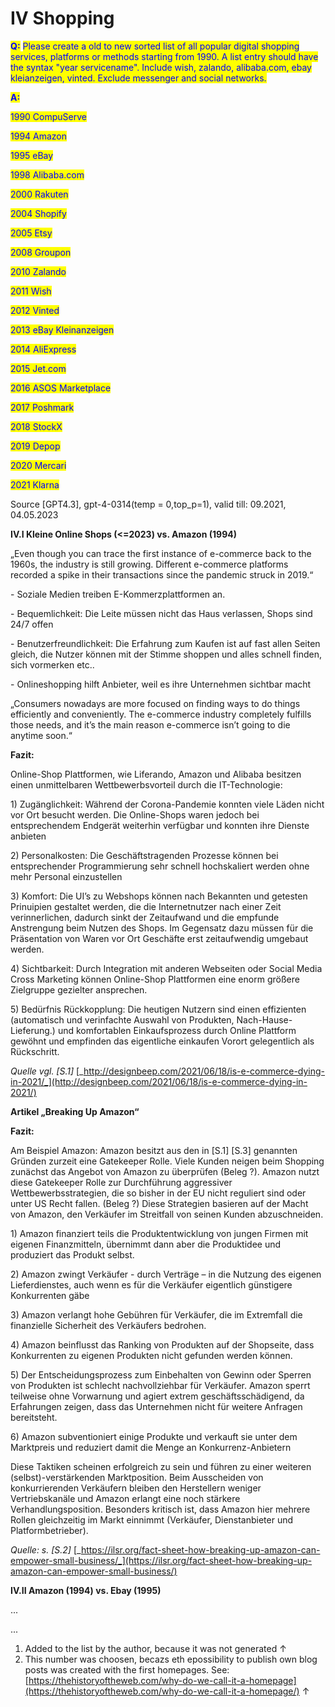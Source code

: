 # IV Shopping

<mark style="color:blue;">**Q:**</mark> <mark style="color:blue;"></mark><mark style="color:blue;">Please create a old to new sorted list of all popular digital shopping services, platforms or methods starting from 1990. A list entry should have the syntax "year servicename". Include wish, zalando, alibaba.com, ebay kleianzeigen, vinted. Exclude messenger and social networks.</mark>

<mark style="color:blue;">**A:**</mark>

<mark style="color:blue;">1990 CompuServe</mark>

<mark style="color:blue;">1994 Amazon</mark>

<mark style="color:blue;">1995 eBay</mark>

<mark style="color:blue;">1998 Alibaba.com</mark>

<mark style="color:blue;">2000 Rakuten</mark>

<mark style="color:blue;">2004 Shopify</mark>

<mark style="color:blue;">2005 Etsy</mark>

<mark style="color:blue;">2008 Groupon</mark>

<mark style="color:blue;">2010 Zalando</mark>

<mark style="color:blue;">2011 Wish</mark>

<mark style="color:blue;">2012 Vinted</mark>

<mark style="color:blue;">2013 eBay Kleinanzeigen</mark>

<mark style="color:blue;">2014 AliExpress</mark>

<mark style="color:blue;">2015 Jet.com</mark>

<mark style="color:blue;">2016 ASOS Marketplace</mark>

<mark style="color:blue;">2017 Poshmark</mark>

<mark style="color:blue;">2018 StockX</mark>

<mark style="color:blue;">2019 Depop</mark>

<mark style="color:blue;">2020 Mercari</mark>

<mark style="color:blue;">2021 Klarna</mark>

Source \[GPT4.3], gpt-4-0314(temp = 0,top\_p=1), valid till: 09.2021, 04.05.2023

**IV.I Kleine Online Shops (<=2023) vs. Amazon (1994)**

„Even though you can trace the first instance of e-commerce back to the 1960s, the industry is still growing. Different e-commerce platforms recorded a spike in their transactions since the pandemic struck in 2019.“

\- Soziale Medien treiben E-Kommerzplattformen an.

\- Bequemlichkeit: Die Leite müssen nicht das Haus verlassen, Shops sind 24/7 offen

\- Benutzerfreundlichkeit: Die Erfahrung zum Kaufen ist auf fast allen Seiten gleich, die Nutzer können mit der Stimme shoppen und alles schnell finden, sich vormerken etc..

\- Onlineshopping hilft Anbieter, weil es ihre Unternehmen sichtbar macht

„Consumers nowadays are more focused on finding ways to do things efficiently and conveniently. The e-commerce industry completely fulfills those needs, and it’s the main reason e-commerce isn’t going to die anytime soon.“

**Fazit:**

Online-Shop Plattformen, wie Liferando, Amazon und Alibaba besitzen einen unmittelbaren Wettbewerbsvorteil durch die IT-Technologie:

1\) Zugänglichkeit: Während der Corona-Pandemie konnten viele Läden nicht vor Ort besucht werden. Die Online-Shops waren jedoch bei entsprechendem Endgerät weiterhin verfügbar und konnten ihre Dienste anbieten

2\) Personalkosten: Die Geschäftstragenden Prozesse können bei entsprechender Programmierung sehr schnell hochskaliert werden ohne mehr Personal einzustellen

3\) Komfort: Die UI’s zu Webshops können nach Bekannten und getesten Prinuipien gestaltet werden, die die Internetnutzer nach einer Zeit verinnerlichen, dadurch sinkt der Zeitaufwand und die empfunde Anstrengung beim Nutzen des Shops. Im Gegensatz dazu müssen für die Präsentation von Waren vor Ort Geschäfte erst zeitaufwendig umgebaut werden.

4\) Sichtbarkeit: Durch Integration mit anderen Webseiten oder Social Media Cross Marketing können Online-Shop Plattformen eine enorm größere Zielgruppe gezielter ansprechen.

5\) Bedürfnis Rückkopplung: Die heutigen Nutzern sind einen effizienten (automatisch und verinfachte Auswahl von Produkten, Nach-Hause-Lieferung.) und komfortablen Einkaufsprozess durch Online Plattform gewöhnt und empfinden das eigentliche einkaufen Vorort gelegentlich als Rückschritt.

_Quelle vgl. \[S.1]_ [_http://designbeep.com/2021/06/18/is-e-commerce-dying-in-2021/_](http://designbeep.com/2021/06/18/is-e-commerce-dying-in-2021/)

**Artikel „Breaking Up Amazon“**

**Fazit:**

Am Beispiel Amazon: Amazon besitzt aus den in \[S.1] \[S.3] genannten Gründen zurzeit eine Gatekeeper Rolle. Viele Kunden neigen beim Shopping zunächst das Angebot von Amazon zu überprüfen (Beleg ?). Amazon nutzt diese Gatekeeper Rolle zur Durchführung aggressiver Wettbewerbsstrategien, die so bisher in der EU nicht reguliert sind oder unter US Recht fallen. (Beleg ?) Diese Strategien basieren auf der Macht von Amazon, den Verkäufer im Streitfall von seinen Kunden abzuschneiden.

1\) Amazon finanziert teils die Produktentwicklung von jungen Firmen mit eigenen Finanzmitteln, übernimmt dann aber die Produktidee und produziert das Produkt selbst.

2\) Amazon zwingt Verkäufer - durch Verträge – in die Nutzung des eigenen Lieferdienstes, auch wenn es für die Verkäufer eigentlich günstigere Konkurrenten gäbe

3\) Amazon verlangt hohe Gebühren für Verkäufer, die im Extremfall die finanzielle Sicherheit des Verkäufers bedrohen.

4\) Amazon beinflusst das Ranking von Produkten auf der Shopseite, dass Konkurrenten zu eigenen Produkten nicht gefunden werden können.

5\) Der Entscheidungsprozess zum Einbehalten von Gewinn oder Sperren von Produkten ist schlecht nachvollziehbar für Verkäufer. Amazon sperrt teilweise ohne Vorwarnung und agiert extrem geschäftsschädigend, da Erfahrungen zeigen, dass das Unternehmen nicht für weitere Anfragen bereitsteht.

6\) Amazon subventioniert einige Produkte und verkauft sie unter dem Marktpreis und reduziert damit die Menge an Konkurrenz-Anbietern

Diese Taktiken scheinen erfolgreich zu sein und führen zu einer weiteren (selbst)-verstärkenden Marktposition. Beim Ausscheiden von konkurrierenden Verkäufern bleiben den Herstellern weniger Vertriebskanäle und Amazon erlangt eine noch stärkere Verhandlungsposition. Besonders kritisch ist, dass Amazon hier mehrere Rollen gleichzeitig im Markt einnimmt (Verkäufer, Dienstanbieter und Platformbetrieber).

_Quelle: s. \[S.2]_ [_https://ilsr.org/fact-sheet-how-breaking-up-amazon-can-empower-small-business/_](https://ilsr.org/fact-sheet-how-breaking-up-amazon-can-empower-small-business/)

**IV.II Amazon (1994) vs. Ebay (1995)**

...





...

1. Added to the list by the author, because it was not generated ↑
2. This number was choosen, becazs eth epossibility to publish own blog posts was created with the first homepages. See: [https://thehistoryoftheweb.com/why-do-we-call-it-a-homepage](https://thehistoryoftheweb.com/why-do-we-call-it-a-homepage/) ↑

